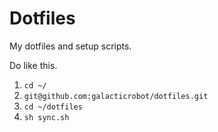 # Dotfiles
My dotfiles and setup scripts.


Do like this.

1. `cd ~/`
2. `git@github.com:galacticrobot/dotfiles.git`
3. `cd ~/dotfiles`
4. `sh sync.sh`
